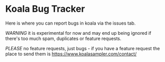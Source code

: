 # Koala Bug Tracker

Here is where you can report bugs in koala via the issues tab.

*WARNING* it is experimental for now and may end up being ignored if there's too much spam, duplicates or feature requests.

*PLEASE* no feature requests, just bugs - if you have a feature request the place to send them is https://www.koalasampler.com/contact/
